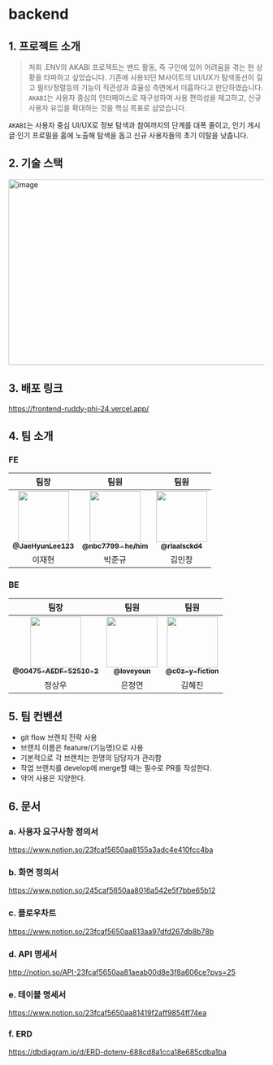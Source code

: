 # backend
## 1. 프로젝트 소개

  >저희 .ENV의 AKABI 프로젝트는 밴드 활동, 즉 구인에 있어 어려움을 겪는 현 상황을 타파하고 싶었습니다. 
  기존에 사용되던 M사이트의 UI/UX가 탐색동선이 길고 필터/정렬등의 기능이 직관성과 효율성 측면에서 미흡하다고 판단하였습니다.
  `AKABI`는 사용자 중심의 인터페이스로 재구성하여 사용 편의성을 제고하고, 신규 사용자 유입을 확대하는 것을 핵심 목표로 삼았습니다.

  `AKABI`는 사용자 중심 UI/UX로 정보 탐색과 참여까지의 단계를 대폭 줄이고, 
  인기 게시글·인기 프로필을 홈에 노출해 탐색을 돕고 신규 사용자들의 초기 이탈을 낮춥니다.

## 2. 기술 스택
   
   <img width="642" height="366" alt="image" src="https://github.com/user-attachments/assets/0f2b69f0-330f-49b2-acdb-72db0eca4251" />
   
## 3. 배포 링크
   
   https://frontend-ruddy-phi-24.vercel.app/
   
## 4. 팀 소개

### FE
| 팀장 | 팀원 | 팀원
|:--:|:--:|:--:|
| <a href=https://github.com/JaeHyunLee123/> <img src="https://avatars.githubusercontent.com/u/104538469?v=4" width=100px/><br/><sub><b>@JaeHyunLee123</b></sub></a><br/> | <a href=https://github.com/nbc7799/> <img src="https://avatars.githubusercontent.com/u/80373922?v=4" width=100px/><br/><sub><b>@nbc7799 · he/him</b></sub></a><br/> | <a href=https://github.com/rlaalsckd4> <img src="https://avatars.githubusercontent.com/u/205895151?v=4" width=100px/><br/><sub><b>@rlaalsckd4</b></sub></a><br/>
| 이재현 | 박준규 | 김민창 |


### BE
| 팀장 | 팀원 | 팀원
|:--:|:--:|:--:|
| <a href=https://github.com/00475-AEDF-52510-2/> <img src="https://avatars.githubusercontent.com/u/69079755?v=4" width=100px/><br/><sub><b>@00475-AEDF-52510-2</b></sub></a><br/> | <a href=https://github.com/loveyoun/> <img src="https://avatars.githubusercontent.com/u/52818342?v=4" width=100px/><br/><sub><b>@loveyoun</b></sub></a><br/> | <a href=https://github.com/c0z-y-fiction> <img src="https://avatars.githubusercontent.com/u/223554754?v=4" width=100px/><br/><sub><b>@c0z-y-fiction</b></sub></a><br/>
| 정상우 | 은정연 | 김혜진 |
   
## 5. 팀 컨벤션

   + git flow 브랜치 전략 사용
   + 브랜치 이름은 feature/(기능명)으로 사용
   + 기본적으로 각 브랜치는 한명의 담당자가 관리함
   + 작업 브랜치를 develop에 merge할 때는 필수로 PR를 작성한다.
   + 약어 사용은 지양한다.
   
## 6. 문서

  ### a. 사용자 요구사항 정의서
https://www.notion.so/23fcaf5650aa8155a3adc4e410fcc4ba
  ### b. 화면 정의서
https://www.notion.so/245caf5650aa8016a542e5f7bbe65b12
  ### c. 플로우차트
https://www.notion.so/23fcaf5650aa813aa97dfd267db8b78b
  ### d. API 명세서
http://notion.so/API-23fcaf5650aa81aeab00d8e3f8a606ce?pvs=25
  ### e. 테이블 명세서
https://www.notion.so/23fcaf5650aa81419f2aff9854ff74ea
  ### f. ERD
https://dbdiagram.io/d/ERD-dotenv-688cd8a1cca18e685cdba1ba
    
